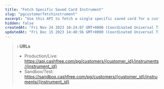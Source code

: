 ```yaml
---
title: "Fetch Specific Saved Card Instrument"
slug: "pgcustomerfetchinstrument"
excerpt: "Use this API to fetch a single specific saved card for a customer_id by it's instrument_id"
hidden: false
createdAt: "Fri Nov 24 2023 10:24:07 GMT+0000 (Coordinated Universal Time)"
updatedAt: "Fri Dec 15 2023 14:40:56 GMT+0000 (Coordinated Universal Time)"
---
```

> ℹ️ **URLs**
> 
> - Production/Live: <https://api.cashfree.com/pg/customers/{customer_id}/instruments/{instrument_id}>
> - Sandbox/Test: <https://sandbox.cashfree.com/pg/customers/{customer_id}/instruments/{instrument_id}>
